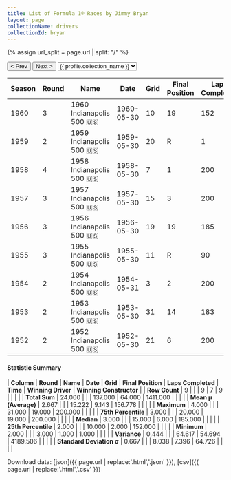 ```yaml
---
title: List of Formula 1® Races by Jimmy Bryan
layout: page
collectionName: drivers
collectionId: bryan
---
```


{% assign url_split = page.url | split: "/" %}
<div id="collection-navigation">
<button onclick="selector.options[selector.selectedIndex-1].value && (window.location = selector.options[selector.selectedIndex-1].value);">&lt; Prev</button>
<button onclick="selector.options[selector.selectedIndex+1].value && (window.location = selector.options[selector.selectedIndex+1].value);">Next &gt;</button>
<select id="selector" onchange="this.options[this.selectedIndex].value && (window.location = this.options[this.selectedIndex].value);">
  {% for collectionId in site.data[page.collectionName].refs %}
    {% if collectionId == page.collectionId %}
      {% assign selected = "selected" %}
    {% else %}
      {% assign selected = "" %}
    {% endif %}
    {% assign profile = site.data[page.collectionName][collectionId].profile %}
    <option value="/f1/{{ page.collectionName }}/{{ collectionId }}/{{ url_split[4] }}" {{ selected }}>{{ profile.collection_name }}</option>
  {% endfor %}
</select>
</div>

| Season | Round | Name | Date | Grid | Final Position | Laps Completed | Time | Winning Driver | Winning Constructor |
|--|--|--|--|--|--|--|--|--|--|
| 1960 | 3 | 1960 Indianapolis 500 🇺🇸 | 1960-05-30 | 10 | 19 | 152 |   | Jim Rathmann 🇺🇸 | Watson 🇺🇸 |
| 1959 | 2 | 1959 Indianapolis 500 🇺🇸 | 1959-05-30 | 20 | R | 1 |   | Rodger Ward 🇺🇸 | Watson 🇺🇸 |
| 1958 | 4 | 1958 Indianapolis 500 🇺🇸 | 1958-05-30 | 7 | 1 | 200 | 3:44:13.80 | Jimmy Bryan 🇺🇸 | Epperly 🇺🇸 |
| 1957 | 3 | 1957 Indianapolis 500 🇺🇸 | 1957-05-30 | 15 | 3 | 200 | +2:13.97 | Sam Hanks 🇺🇸 | Epperly 🇺🇸 |
| 1956 | 3 | 1956 Indianapolis 500 🇺🇸 | 1956-05-30 | 19 | 19 | 185 |   | Pat Flaherty 🇺🇸 | Watson 🇺🇸 |
| 1955 | 3 | 1955 Indianapolis 500 🇺🇸 | 1955-05-30 | 11 | R | 90 |   | Bob Sweikert 🇺🇸 | Kurtis Kraft 🇺🇸 |
| 1954 | 2 | 1954 Indianapolis 500 🇺🇸 | 1954-05-31 | 3 | 2 | 200 | +1:09.95 | Bill Vukovich 🇺🇸 | Kurtis Kraft 🇺🇸 |
| 1953 | 2 | 1953 Indianapolis 500 🇺🇸 | 1953-05-30 | 31 | 14 | 183 |   | Bill Vukovich 🇺🇸 | Kurtis Kraft 🇺🇸 |
| 1952 | 2 | 1952 Indianapolis 500 🇺🇸 | 1952-05-30 | 21 | 6 | 200 | +9:24.32 | Troy Ruttman 🇺🇸 | Kuzma 🇺🇸 |

#### Statistic Summary

| **Column** | **Round** | **Name** | **Date** | **Grid** | **Final Position** | **Laps Completed** | **Time** | **Winning Driver** | **Winning Constructor** |
| **Row Count** | 9 |  |  | 9 | 7 | 9 |  |  |  |
| **Total Sum** | 24.000 |  |  | 137.000 | 64.000 | 1411.000 |  |  |  |
| **Mean μ (Average)** | 2.667 |  |  | 15.222 | 9.143 | 156.778 |  |  |  |
| **Maximum** | 4.000 |  |  | 31.000 | 19.000 | 200.000 |  |  |  |
| **75th Percentile** | 3.000 |  |  | 20.000 | 19.000 | 200.000 |  |  |  |
| **Median** | 3.000 |  |  | 15.000 | 6.000 | 185.000 |  |  |  |
| **25th Percentile** | 2.000 |  |  | 10.000 | 2.000 | 152.000 |  |  |  |
| **Minimum** | 2.000 |  |  | 3.000 | 1.000 | 1.000 |  |  |  |
| **Variance** | 0.444 |  |  | 64.617 | 54.694 | 4189.506 |  |  |  |
| **Standard Deviation σ** | 0.667 |  |  | 8.038 | 7.396 | 64.726 |  |  |  |

Download data: [json]({{ page.url | replace:'.html','.json' }}), [csv]({{ page.url | replace:'.html','.csv' }})
